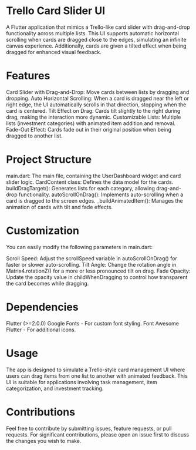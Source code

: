 # Trello Card Slider UI
A Flutter application that mimics a Trello-like card slider with drag-and-drop functionality across multiple lists. This UI supports automatic horizontal scrolling when cards are dragged close to the edges, simulating an infinite canvas experience. Additionally, cards are given a tilted effect when being dragged for enhanced visual feedback.

# Features
Card Slider with Drag-and-Drop: Move cards between lists by dragging and dropping.
Auto Horizontal Scrolling: When a card is dragged near the left or right edge, the UI automatically scrolls in that direction, stopping when the card is centered.
Tilt Effect on Drag: Cards tilt slightly to the right during drag, making the interaction more dynamic.
Customizable Lists: Multiple lists (investment categories) with animated item addition and removal.
Fade-Out Effect: Cards fade out in their original position when being dragged to another list.

# Project Structure
main.dart: The main file, containing the UserDashboard widget and card slider logic.
CardContent class: Defines the data model for the cards.
buildDragTarget(): Generates lists for each category, allowing drag-and-drop functionality.
autoScrollOnDrag(): Implements auto-scrolling when a card is dragged to the screen edges.
_buildAnimatedItem(): Manages the animation of cards with tilt and fade effects.

# Customization
You can easily modify the following parameters in main.dart:

Scroll Speed: Adjust the scrollSpeed variable in autoScrollOnDrag() for faster or slower auto-scrolling.
Tilt Angle: Change the rotation angle in Matrix4.rotationZ() for a more or less pronounced tilt on drag.
Fade Opacity: Update the opacity value in childWhenDragging to control how transparent the card becomes while dragging.

# Dependencies
Flutter (>=2.0.0)
Google Fonts - For custom font styling.
Font Awesome Flutter - For additional icons.

# Usage
The app is designed to simulate a Trello-style card management UI where users can drag items from one list to another with animated feedback. This UI is suitable for applications involving task management, item categorization, and investment tracking.

# Contributions
Feel free to contribute by submitting issues, feature requests, or pull requests. For significant contributions, please open an issue first to discuss the changes you wish to make.
